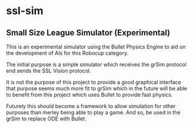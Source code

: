ssl-sim
=======

Small Size League Simulator (Experimental)
------------------------------------------

This is an experimental simulator using the Bullet Physics Engine to
aid on the development of AIs for this Robocup category.

The initial purpose is a simple simulator which receives the grSim protocol
end sends the SSL Vision protocol.

It is not the purpose of this project to provide a good graphical interface
that purpose seems much more fit to grSim which in the future will be able
to benefit from this project which uses Bullet to provide fast physics.

Futurely this should become a framework to allow simulation for other purposes
than merley being able to play a game. And so, be used in the grSim to replace
ODE with Bullet.
